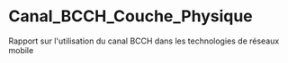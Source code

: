 # Canal_BCCH_Couche_Physique
 Rapport sur l'utilisation du canal BCCH dans les technologies de réseaux mobile
